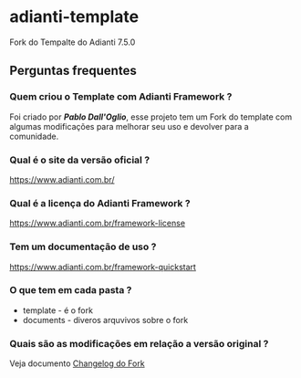 # adianti-template
Fork do Tempalte do Adianti 7.5.0


## Perguntas frequentes

### Quem criou o Template com Adianti Framework ?
Foi criado por ***Pablo Dall'Oglio***, esse projeto tem um Fork do template com algumas modificações para melhorar seu uso e devolver para a comunidade.

### Qual é o site da versão oficial ?
https://www.adianti.com.br/

### Qual é a licença do Adianti Framework ?
https://www.adianti.com.br/framework-license

### Tem um documentação de uso ?
https://www.adianti.com.br/framework-quickstart

### O que tem em cada pasta ?
* template  - é o fork 
* documents - diveros arquvivos sobre o fork

### Quais são as modificações em relação a versão original ?
Veja documento [Changelog do Fork](documents/changelog_fork.md)